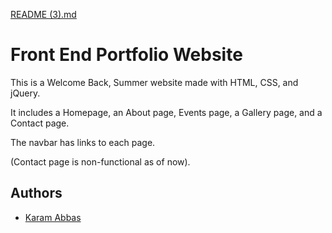 [README (3).md](https://github.com/user-attachments/files/21696167/README.3.md)

# Front End Portfolio Website

This is a Welcome Back, Summer website made with HTML, CSS, and jQuery.

It includes a Homepage, an About page, Events page, a Gallery page, and a Contact page.

The navbar has links to each page.

(Contact page is non-functional as of now).
## Authors

- [Karam Abbas](https://www.github.com/Karam-08)

